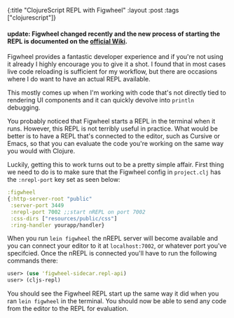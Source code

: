 {:title "ClojureScript REPL with Figwheel"
 :layout :post
 :tags ["clojurescript"]}

#### update: Figwheel changed recently and the new process of starting the REPL is documented on the [official Wiki](https://github.com/bhauman/lein-figwheel/wiki).


Figwheel provides a fantastic developer experience and if you're not
using it already I highly encourage you to give it a shot. I found that
in most cases live code reloading is sufficient for my workflow, but
there are occasions where I do want to have an actual REPL available.

This mostly comes up when I'm working with code that's not directly tied
to rendering UI components and it can quickly devolve into `println`
debugging.

You probably noticed that Figwheel starts a REPL in the terminal when it runs.
However, this REPL is not terribly useful in practice. What would be better is
to have a REPL that's connected to the editor, such as Cursive or Emacs, so
that you can evaluate the code you're working on the same way you would with Clojure.

Luckily, getting this to work turns out to be a pretty simple affair.
First thing we need to do is to make sure that the Figwheel config in
`project.clj` has the `:nrepl-port` key set as seen below:

```clojure
:figwheel
{:http-server-root "public"
 :server-port 3449
 :nrepl-port 7002 ;;start nREPL on port 7002
 :css-dirs ["resources/public/css"]
 :ring-handler yourapp/handler}
```

When you run `lein figwheel` the nREPL server will become available and
you can connect your editor to it at `localhost:7002`, or whatever port you've
specifcied. Once the nREPL is connected you'll have to run the following commands there:

```clojure
user> (use 'figwheel-sidecar.repl-api)
user> (cljs-repl)
```

You should see the Figwheel REPL start up the same way it did when you ran
`lein figwheel` in the terminal. You should now be able to send any code from the editor
to the REPL for evaluation.
